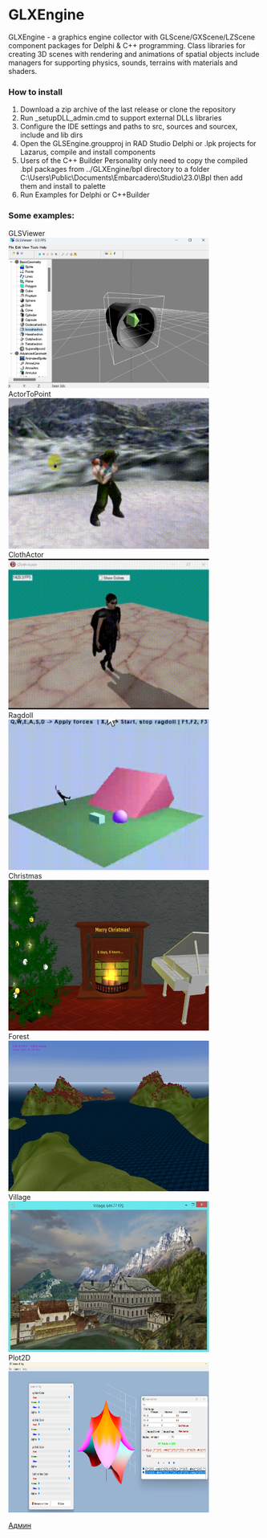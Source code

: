 # GLXEngine
GLXEngine - a graphics engine collector with GLScene/GXScene/LZScene component packages for Delphi & C++ programming.
Class libraries for creating 3D scenes with rendering and animations of spatial objects 
include managers for supporting physics, sounds, terrains with materials and shaders. 
### How to install
1. Download a zip archive of the last release or clone the repository
2. Run _setupDLL_admin.cmd to support external DLLs libraries
3. Configure the IDE settings and paths to src, sources and sourcex, include and lib dirs  
4. Open the GLSEngine.groupproj in RAD Studio Delphi or .lpk projects for Lazarus, compile and install components
5. Users of the C++ Builder Personality only need to copy the compiled .bpl packages from ../GLXEngine/bpl directory 
   to a folder  C:\Users\Public\Documents\Embarcadero\Studio\23.0\Bpl then add them and install to palette  
5. Run Examples for Delphi or C++Builder <br>
### Some examples: 
GLSViewer
<br>
<img src="./Help/Screenshots/GLSViewer.png" height="300" width="400">
</br>
ActorToPoint
<br>
<img src="./Help/Clips/ActorToPoint.gif" height="300" width="400">
</br>
ClothActor 
<br>
<img src="./Help/Clips/ClothActor.gif" height="300" width="400">
</br>
Ragdoll 
<br>
<img src="./Help/Clips/RagDoll.gif" height="300" width="400">
</br>
Christmas
<br>
<img src="./Help/Screenshots/Christmas.png" height="300" width="400">
</br>
Forest
<br>
<img src="./Help/Screenshots/Forest.png" height="300" width="400">
</br>
Village
<br>
<img src="./Help/Screenshots/Village.png" height="300" width="400">
</br>
Plot2D
<br>
<img src="./Help/Screenshots/Plot2D.png" height="300" width="400">
</br>

[Админ](https://t.me/glscene)
